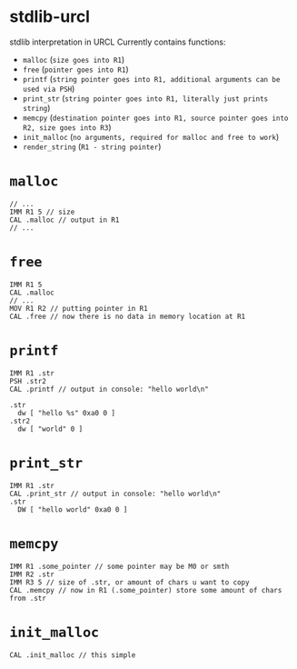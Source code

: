 # stdlib-urcl
stdlib interpretation in URCL
Currently contains functions:
- `malloc` (`size goes into R1`)
- `free` (`pointer goes into R1`)
- `printf` (`string pointer goes into R1, additional arguments can be used via PSH`)
- `print_str` (`string pointer goes into R1, literally just prints string`)
- `memcpy` (`destination pointer goes into R1, source pointer goes into R2, size goes into R3`)
- `init_malloc` (`no arguments, required for malloc and free to work`)
- `render_string` (`R1 - string pointer`)

# `malloc`
```
// ...
IMM R1 5 // size
CAL .malloc // output in R1
// ...
```
# `free`
```
IMM R1 5
CAL .malloc
// ...
MOV R1 R2 // putting pointer in R1
CAL .free // now there is no data in memory location at R1
```
# `printf`
```
IMM R1 .str
PSH .str2
CAL .printf // output in console: "hello world\n"

.str
  dw [ "hello %s" 0xa0 0 ]
.str2
  dw [ "world" 0 ]
```
# `print_str`
```
IMM R1 .str
CAL .print_str // output in console: "hello world\n"
.str
  DW [ "hello world" 0xa0 0 ]
```
# `memcpy`
```
IMM R1 .some_pointer // some pointer may be M0 or smth
IMM R2 .str
IMM R3 5 // size of .str, or amount of chars u want to copy
CAL .memcpy // now in R1 (.some_pointer) store some amount of chars from .str
```
# `init_malloc`
```
CAL .init_malloc // this simple
```
